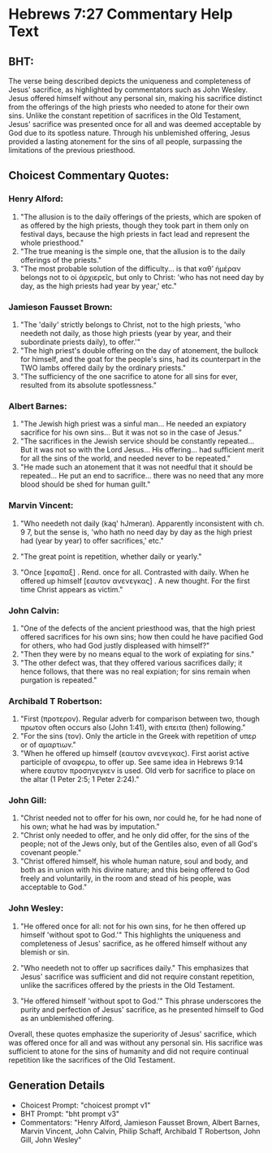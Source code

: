 # Hebrews 7:27 Commentary Help Text

## BHT:
The verse being described depicts the uniqueness and completeness of Jesus' sacrifice, as highlighted by commentators such as John Wesley. Jesus offered himself without any personal sin, making his sacrifice distinct from the offerings of the high priests who needed to atone for their own sins. Unlike the constant repetition of sacrifices in the Old Testament, Jesus' sacrifice was presented once for all and was deemed acceptable by God due to its spotless nature. Through his unblemished offering, Jesus provided a lasting atonement for the sins of all people, surpassing the limitations of the previous priesthood.

## Choicest Commentary Quotes:
### Henry Alford:
1. "The allusion is to the daily offerings of the priests, which are spoken of as offered by the high priests, though they took part in them only on festival days, because the high priests in fact lead and represent the whole priesthood."
2. "The true meaning is the simple one, that the allusion is to the daily offerings of the priests."
3. "The most probable solution of the difficulty... is that καθʼ ἡμέραν belongs not to οἱ ἀρχιερεῖς, but only to Christ: 'who has not need day by day, as the high priests had year by year,' etc."

### Jamieson Fausset Brown:
1. "The 'daily' strictly belongs to Christ, not to the high priests, 'who needeth not daily, as those high priests (year by year, and their subordinate priests daily), to offer.'"
2. "The high priest's double offering on the day of atonement, the bullock for himself, and the goat for the people's sins, had its counterpart in the TWO lambs offered daily by the ordinary priests."
3. "The sufficiency of the one sacrifice to atone for all sins for ever, resulted from its absolute spotlessness."

### Albert Barnes:
1. "The Jewish high priest was a sinful man... He needed an expiatory sacrifice for his own sins... But it was not so in the case of Jesus."
2. "The sacrifices in the Jewish service should be constantly repeated... But it was not so with the Lord Jesus... His offering... had sufficient merit for all the sins of the world, and needed never to be repeated."
3. "He made such an atonement that it was not needful that it should be repeated... He put an end to sacrifice... there was no need that any more blood should be shed for human guilt."

### Marvin Vincent:
1. "Who needeth not daily (kaq' hJmeran). Apparently inconsistent with ch. 9 7, but the sense is, 'who hath no need day by day as the high priest had (year by year) to offer sacrifices,' etc." 

2. "The great point is repetition, whether daily or yearly."

3. "Once [εφαπαξ] . Rend. once for all. Contrasted with daily. When he offered up himself [εαυτον ανενεγκας] . A new thought. For the first time Christ appears as victim."

### John Calvin:
1. "One of the defects of the ancient priesthood was, that the high priest offered sacrifices for his own sins; how then could he have pacified God for others, who had God justly displeased with himself?"
2. "Then they were by no means equal to the work of expiating for sins."
3. "The other defect was, that they offered various sacrifices daily; it hence follows, that there was no real expiation; for sins remain when purgation is repeated."

### Archibald T Robertson:
1. "First (προτερον). Regular adverb for comparison between two, though πρωτον often occurs also (John 1:41), with επειτα (then) following."
2. "For the sins (τον). Only the article in the Greek with repetition of υπερ or of αμαρτιων."
3. "When he offered up himself (εαυτον ανενεγκας). First aorist active participle of αναφερω, to offer up. See same idea in Hebrews 9:14 where εαυτον προσηνεγκεν is used. Old verb for sacrifice to place on the altar (1 Peter 2:5; 1 Peter 2:24)."

### John Gill:
1. "Christ needed not to offer for his own, nor could he, for he had none of his own; what he had was by imputation."
2. "Christ only needed to offer, and he only did offer, for the sins of the people; not of the Jews only, but of the Gentiles also, even of all God's covenant people."
3. "Christ offered himself, his whole human nature, soul and body, and both as in union with his divine nature; and this being offered to God freely and voluntarily, in the room and stead of his people, was acceptable to God."

### John Wesley:
1. "He offered once for all: not for his own sins, for he then offered up himself 'without spot to God.'" This highlights the uniqueness and completeness of Jesus' sacrifice, as he offered himself without any blemish or sin.

2. "Who needeth not to offer up sacrifices daily." This emphasizes that Jesus' sacrifice was sufficient and did not require constant repetition, unlike the sacrifices offered by the priests in the Old Testament.

3. "He offered himself 'without spot to God.'" This phrase underscores the purity and perfection of Jesus' sacrifice, as he presented himself to God as an unblemished offering.

Overall, these quotes emphasize the superiority of Jesus' sacrifice, which was offered once for all and was without any personal sin. His sacrifice was sufficient to atone for the sins of humanity and did not require continual repetition like the sacrifices of the Old Testament.


## Generation Details
- Choicest Prompt: "choicest prompt v1"
- BHT Prompt: "bht prompt v3"
- Commentators: "Henry Alford, Jamieson Fausset Brown, Albert Barnes, Marvin Vincent, John Calvin, Philip Schaff, Archibald T Robertson, John Gill, John Wesley"
